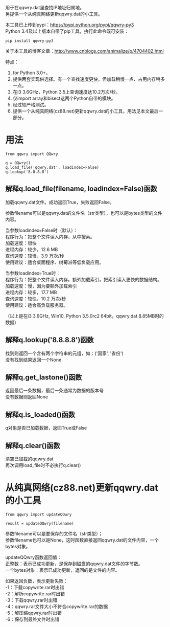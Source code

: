 用于在qqwry.dat里查找IP地址归属地。  
另提供一个从纯真网络更新qqwry.dat的小工具。

本工具已上传到pypi：https://pypi.python.org/pypi/qqwry-py3  
Python 3.4及以上版本自带了pip工具，执行此命令既可安装：

    pip install qqwry-py3

关于本工具的博客文章：http://www.cnblogs.com/animalize/p/4704402.html

特点：

1. for Python 3.0+。
2. 提供两套实现供选择。有一个查找速度更快，但加载稍慢一点、占用内存稍多一点。
3. 在i3 3.6GHz，Python 3.5上查询速度达10.2万次/秒。
4. 仅import array和bisect这两个Python自带的模块。
5. 经过较严格测试。
6. 提供一个从纯真网络(cz88.net)更新qqwry.dat的小工具，用法见本文最后一部分。

用法
============
    from qqwry import QQwry
    
    q = QQwry()
    q.load_file('qqwry.dat', loadindex=False)
    q.lookup('8.8.8.8')

解释q.load_file(filename, loadindex=False)函数
--------------
加载qqwry.dat文件。成功返回True，失败返回False。

参数filename可以是qqwry.dat的文件名（str类型），也可以是bytes类型的文件内容。

﻿当参数loadindex=False时（默认）：  
﻿程序行为：把整个文件读入内存，从中搜索。  
﻿加载速度：很快  
﻿进程内存：较少，12.6 MB  
﻿查询速度：较慢，3.9 万次/秒  
﻿使用建议：适合桌面程序、树莓派等低负载应用。  

﻿﻿当参数loadindex=True时：  
﻿程序行为：把整个文件读入内存。额外加载索引，把索引读入更快的数据结构。  
﻿加载速度：慢，因为要额外加载索引  
﻿进程内存：较多，17.7 MB  
﻿查询速度：较快，10.2 万次/秒  
﻿使用建议：适合高负载服务器。  

（以上是在i3 3.6GHz, Win10, Python 3.5.0rc2 64bit，qqwry.dat 8.85MB时的数据）

解释q.lookup('8.8.8.8')函数
--------------
﻿找到则返回一个含有两个字符串的元组，如：('国家', '省份')  
﻿没有找到结果返回一个None

解释q.get_lastone()函数
--------------
﻿返回最后一条数据，最后一条通常为数据的版本号  
﻿没有数据则返回None

解释q.is_loaded()函数
--------------
q对象是否已加载数据，返回True或False

解释q.clear()函数
--------------
清空已加载的qqwry.dat  
再次调用load_file时不必执行q.clear()

从纯真网络(cz88.net)更新qqwry.dat的小工具
============
    from qqwry import updateQQwry
    
    result = updateQQwry(filename)

参数filename可以是要保存的文件名（str类型）；  
参数filename也可以是None，这时函数直接返回qqwry.dat的文件内容，一个bytes对象。  

updateQQwry函数返回值：  
正整数：表示已成功更新，是保存到磁盘的qqwry.dat文件的字节数。  
一个bytes对象：表示已成功更新，返回的是文件的内容。  

如果返回负数，表示更新失败：  
-1：下载copywrite.rar时出错  
-2：解析copywrite.rar时出错  
-3：下载qqwry.rar时出错  
-4：qqwry.rar文件大小不符合copywrite.rar的数据  
-5：解压缩qqwry.rar时出错  
-6：保存到最终文件时出错
